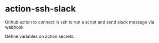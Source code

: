 # action-ssh-slack
Github action to connect in ssh to run a script and send slack message via webhook

Define variables on action secrets.

